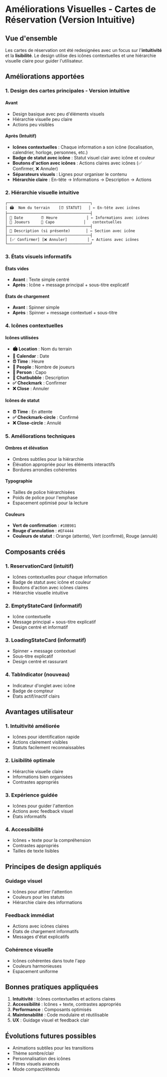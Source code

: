 # Améliorations Visuelles - Cartes de Réservation (Version Intuitive)

## Vue d'ensemble

Les cartes de réservation ont été redesignées avec un focus sur l'**intuitivité** et la **lisibilité**. Le design utilise des icônes contextuelles et une hiérarchie visuelle claire pour guider l'utilisateur.

## Améliorations apportées

### 1. **Design des cartes principales - Version intuitive**

#### Avant
- Design basique avec peu d'éléments visuels
- Hiérarchie visuelle peu claire
- Actions peu visibles

#### Après (Intuitif)
- **Icônes contextuelles** : Chaque information a son icône (localisation, calendrier, horloge, personnes, etc.)
- **Badge de statut avec icône** : Statut visuel clair avec icône et couleur
- **Boutons d'action avec icônes** : Actions claires avec icônes (✅ Confirmer, ❌ Annuler)
- **Séparateurs visuels** : Lignes pour organiser le contenu
- **Hiérarchie claire** : En-tête → Informations → Description → Actions

### 2. **Hiérarchie visuelle intuitive**

```
┌─────────────────────────────────────┐
│ 🏟️  Nom du terrain    [⏰ STATUT]   │ ← En-tête avec icônes
├─────────────────────────────────────┤
│ 📅 Date        ⏰ Heure             │ ← Informations avec icônes
│ 👥 Joueurs     👤 Capo             │   contextuelles
├─────────────────────────────────────┤
│ 💬 Description (si présente)       │ ← Section avec icône
├─────────────────────────────────────┤
│ [✅ Confirmer] [❌ Annuler]         │ ← Actions avec icônes
└─────────────────────────────────────┘
```

### 3. **États visuels informatifs**

#### États vides
- **Avant** : Texte simple centré
- **Après** : Icône + message principal + sous-titre explicatif

#### États de chargement
- **Avant** : Spinner simple
- **Après** : Spinner + message contextuel + sous-titre

### 4. **Icônes contextuelles**

#### Icônes utilisées
- **🏟️ Location** : Nom du terrain
- **📅 Calendar** : Date
- **⏰ Time** : Heure
- **👥 People** : Nombre de joueurs
- **👤 Person** : Capo
- **💬 Chatbubble** : Description
- **✅ Checkmark** : Confirmer
- **❌ Close** : Annuler

#### Icônes de statut
- **⏰ Time** : En attente
- **✅ Checkmark-circle** : Confirmé
- **❌ Close-circle** : Annulé

### 5. **Améliorations techniques**

#### Ombres et élévation
- Ombres subtiles pour la hiérarchie
- Élévation appropriée pour les éléments interactifs
- Bordures arrondies cohérentes

#### Typographie
- Tailles de police hiérarchisées
- Poids de police pour l'emphase
- Espacement optimisé pour la lecture

#### Couleurs
- **Vert de confirmation** : `#10B981`
- **Rouge d'annulation** : `#EF4444`
- **Couleurs de statut** : Orange (attente), Vert (confirmé), Rouge (annulé)

## Composants créés

### 1. **ReservationCard** (intuitif)
- Icônes contextuelles pour chaque information
- Badge de statut avec icône et couleur
- Boutons d'action avec icônes claires
- Hiérarchie visuelle intuitive

### 2. **EmptyStateCard** (informatif)
- Icône contextuelle
- Message principal + sous-titre explicatif
- Design centré et informatif

### 3. **LoadingStateCard** (informatif)
- Spinner + message contextuel
- Sous-titre explicatif
- Design centré et rassurant

### 4. **TabIndicator** (nouveau)
- Indicateur d'onglet avec icône
- Badge de compteur
- États actif/inactif clairs

## Avantages utilisateur

### 1. **Intuitivité améliorée**
- Icônes pour identification rapide
- Actions clairement visibles
- Statuts facilement reconnaissables

### 2. **Lisibilité optimale**
- Hiérarchie visuelle claire
- Informations bien organisées
- Contrastes appropriés

### 3. **Expérience guidée**
- Icônes pour guider l'attention
- Actions avec feedback visuel
- États informatifs

### 4. **Accessibilité**
- Icônes + texte pour la compréhension
- Contrastes appropriés
- Tailles de texte lisibles

## Principes de design appliqués

### **Guidage visuel**
- Icônes pour attirer l'attention
- Couleurs pour les statuts
- Hiérarchie claire des informations

### **Feedback immédiat**
- Actions avec icônes claires
- États de chargement informatifs
- Messages d'état explicatifs

### **Cohérence visuelle**
- Icônes cohérentes dans toute l'app
- Couleurs harmonieuses
- Espacement uniforme

## Bonnes pratiques appliquées

1. **Intuitivité** : Icônes contextuelles et actions claires
2. **Accessibilité** : Icônes + texte, contrastes appropriés
3. **Performance** : Composants optimisés
4. **Maintenabilité** : Code modulaire et réutilisable
5. **UX** : Guidage visuel et feedback clair

## Évolutions futures possibles

- Animations subtiles pour les transitions
- Thème sombre/clair
- Personnalisation des icônes
- Filtres visuels avancés
- Mode compact/étendu 